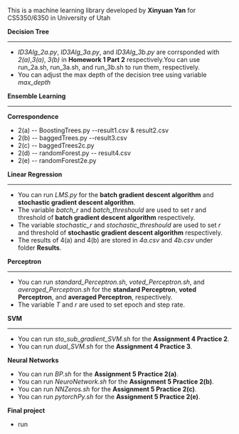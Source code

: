 
This is a machine learning library developed by **Xinyuan Yan** for CS5350/6350 in University of Utah

**Decision Tree**
***
* *ID3Alg_2a.py*, *ID3Alg_3a.py*, and *ID3Alg_3b.py* are corrsponded with *2(a)*,*3(a)*, *3(b)* in **Homework 1 Part 2** respectively.You can use run_2a.sh, run_3a.sh, and run_3b.sh to run them, respectively.
* You can adjust the max depth of the decision tree using variable *max_depth*

**Ensemble Learning**
***
**Correspondence**

* 2(a) -- BoostingTrees.py --result1.csv & result2.csv
* 2(b) -- baggedTrees.py --result3.csv
* 2(c) -- baggedTrees2c.py 
* 2(d) -- randomForest.py -- result4.csv
* 2(e) -- randomForest2e.py


**Linear Regression**
***
* You can run *LMS.py* for the **batch gradient descent algorithm** and **stochastic gradient descent algorithm**. 
* The variable *batch_r* and *batch_threshould* are used to set *r* and threshold of **batch gradient descent algorithm** respectively.
* The variable *stochastic_r* and *stochastic_threshould* are used to set *r* and threshold of **stochastic gradient descent algorithm** respectively.
* The results of 4(a) and 4(b) are stored in *4a.csv* and *4b.csv* under folder **Results**.


**Perceptron**
***
* You can run *standard_Perceptron.sh*, *voted_Perceptron.sh*, and *averaged_Perceptron.sh* for the **standard Perceptron**, **voted Perceptron**, and **averaged Perceptron**, respectively.
* The variable *T* and *r* are used to set epoch and step rate.


**SVM**
***

* You can run *sto_sub_gradient_SVM.sh* for the **Assignment 4 Practice 2**. 
* You can run *dual_SVM.sh* for the **Assignment 4 Practice 3**.


**Neural Networks**
* You can run *BP.sh* for the **Assignment 5 Practice 2(a)**. 
* You can run *NeuroNetwork.sh* for the **Assignment 5 Practice 2(b)**.
* You can run *NNZeros.sh* for the **Assignment 5 Practice 2(c)**.
* You can run *pytorchPy.sh* for the **Assignment 5 Practice 2(e)**.



**Final project**
* run 